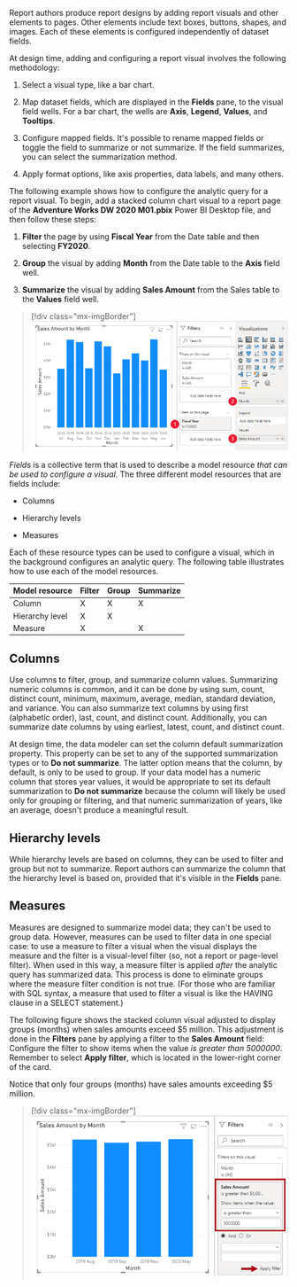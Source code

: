 Report authors produce report designs by adding report visuals and other elements to pages. Other elements include text boxes, buttons, shapes, and images. Each of these elements is configured independently of dataset fields.

At design time, adding and configuring a report visual involves the following methodology:

1.  Select a visual type, like a bar chart.

1.  Map dataset fields, which are displayed in the **Fields** pane, to the visual field wells. For a bar chart, the wells are **Axis**, **Legend**, **Values**, and **Tooltips**.

1.  Configure mapped fields. It's possible to rename mapped fields or toggle the field to summarize or not summarize. If the field summarizes, you can select the summarization method.

1.  Apply format options, like axis properties, data labels, and many others.

The following example shows how to configure the analytic query for a report visual. To begin, add a stacked column chart visual to a report page of the **Adventure Works DW 2020 M01.pbix** Power BI Desktop file, and then follow these steps:

1.  **Filter** the page by using **Fiscal Year** from the Date table and then selecting **FY2020**.

1.  **Group** the visual by adding **Month** from the Date table to the **Axis** field well.

1.  **Summarize** the visual by adding **Sales Amount** from the Sales table to the **Values** field well.

> [!div class="mx-imgBorder"]
> [![An image shows the configuration of the stacked column chart, using the instructions provided above.](../media/dax-analytic-query-1-ssm.png)](../media/dax-analytic-query-1-ssm.png#lightbox)

*Fields* is a collective term that is used to describe a model resource *that can be used to configure a visual*. The three different model resources that are fields include:

-   Columns

-   Hierarchy levels

-   Measures

Each of these resource types can be used to configure a visual, which in the background configures an analytic query. The following table illustrates how to use each of the model resources.

|     Model resource     |     Filter    |     Group    |     Summarize    |
|------------------------|---------------|--------------|------------------|
|     Column             |     X         |     X        |     X            |
|     Hierarchy level    |     X         |     X        |                  |
|     Measure            |     X         |              |     X            |

## Columns

Use columns to filter, group, and summarize column values. Summarizing numeric columns is common, and it can be done by using sum, count, distinct count, minimum, maximum, average, median, standard deviation, and variance. You can also summarize text columns by using first (alphabetic order), last, count, and distinct count. Additionally, you can summarize date columns by using earliest, latest, count, and distinct count.

At design time, the data modeler can set the column default summarization property. This property can be set to any of the supported summarization types or to **Do not summarize**. The latter option means that the column, by default, is only to be used to group. If your data model has a numeric column that stores year values, it would be appropriate to set its default summarization to **Do not summarize** because the column will likely be used only for grouping or filtering, and that numeric summarization of years, like an average, doesn't produce a meaningful result.

## Hierarchy levels

While hierarchy levels are based on columns, they can be used to filter and group but not to summarize. Report authors can summarize the column that the hierarchy level is based on, provided that it's visible in the **Fields** pane.

## Measures

Measures are designed to summarize model data; they can't be used to group data. However, measures can be used to filter data in one special case: to use a measure to filter a visual when the visual displays the measure and the filter is a visual-level filter (so, not a report or page-level filter). When used in this way, a measure filter is applied *after* the analytic query has summarized data. This process is done to eliminate groups where the measure filter condition is not true. (For those who are familiar with SQL syntax, a measure that used to filter a visual is like the HAVING clause in a SELECT statement.)

The following figure shows the stacked column visual adjusted to display groups (months) when sales amounts exceed $5 million. This adjustment is done in the **Filters** pane by applying a filter to the **Sales Amount** field: Configure the filter to show items when the value *is greater than 5000000*. Remember to select **Apply filter**, which is located in the lower-right corner of the card.

Notice that only four groups (months) have sales amounts exceeding $5 million.

> [!div class="mx-imgBorder"]
> [![An image shows the result of the measure filter on the stacked column chart visual. It shows that only four months have sales amounts exceeding $5M.](../media/dax-analytic-query-2-ssm.png)](../media/dax-analytic-query-2-ssm.png#lightbox)
